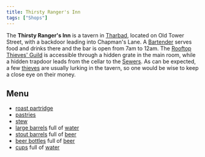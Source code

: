```yaml
---
title: Thirsty Ranger's Inn
tags: ["Shops"]
---
```

The **Thirsty Ranger's Inn** is a tavern in
[Tharbad](Tharbad "wikilink"), located on Old Tower Street, with a
backdoor leading into Chapman's Lane. A
[Bartender](Bartender "wikilink") serves food and drinks there and the
bar is open from 7am to 12am. The [Rooftop Thieves'
Guild](Rooftop_Thieves'_Guild "wikilink") is accessible through a hidden
grate in the main room, while a hidden trapdoor leads from the cellar to
the [Sewers](Sewers_Thieves'_Guild "wikilink"). As can be expected, a
few [thieves](thief_(mobile) "wikilink") are usually lurking in the
tavern, so one would be wise to keep a close eye on their money.

## Menu

- [roast partridge](roast_partridge "wikilink")
- [pastries](pastry "wikilink")
- [stew](stew "wikilink")
- [large barrels](large_barrel "wikilink") full of
  [water](water "wikilink")
- [stout barrels](stout_barrel "wikilink") full of
  [beer](beer "wikilink")
- [beer bottles](beer_bottle "wikilink") full of [beer](beer "wikilink")
- [cups](cup "wikilink") full of [water](water "wikilink")
